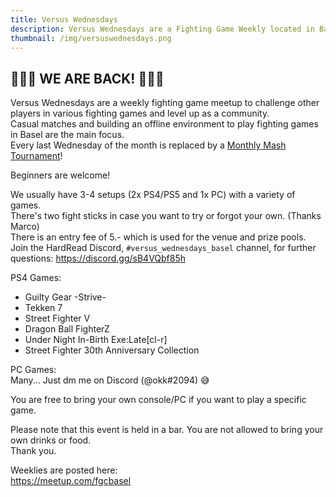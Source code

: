 ```yaml
---
title: Versus Wednesdays
description: Versus Wednesdays are a Fighting Game Weekly located in Basel, Switzerland.
thumbnail: /img/versuswednesdays.png
---
```

## 👏👏👏 WE ARE BACK! 👏👏👏

Versus Wednesdays are a weekly fighting game meetup to challenge other players in various fighting games and level up as a community.\
Casual matches and building an offline environment to play fighting games in Basel are the main focus.\
Every last Wednesday of the month is replaced by a [Monthly Mash Tournament](/monthly-mash)!

Beginners are welcome!

We usually have 3-4 setups (2x PS4/PS5 and 1x PC) with a variety of games.\
There's two fight sticks in case you want to try or forgot your own. (Thanks Marco)\
There is an entry fee of 5.- which is used for the venue and prize pools.\
Join the HardRead Discord, `#versus_wednesdays_basel` channel, for further questions: <https://discord.gg/sB4VQbf85h>

PS4 Games:

* Guilty Gear -Strive-
* Tekken 7
* Street Fighter V
* Dragon Ball FighterZ
* Under Night In-Birth Exe:Late\[cl-r]
* Street Fighter 30th Anniversary Collection

PC Games:\
Many... Just dm me on Discord (@okk#2094) 😅

You are free to bring your own console/PC if you want to play a specific game.

Please note that this event is held in a bar. You are not allowed to bring your own drinks or food.\
Thank you.

Weeklies are posted here:\
<https://meetup.com/fgcbasel>